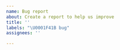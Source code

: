 ```yaml
---
name: Bug report
about: Create a report to help us improve
title: ''
labels: "\U0001F41B bug"
assignees: ''

---
```

